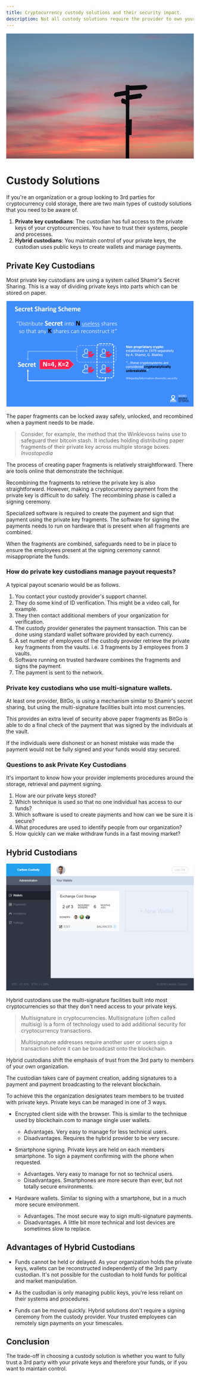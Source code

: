 ```yaml
---
title: Cryptocurrency custody solutions and their security impact.
description: Not all custody solutions require the provider to own your private keys. Find out how Hybrid custodians secure your crypto currencies.
---
```


![Custody Solutions](https://raw.githubusercontent.com/carboncustody/blog/master/images/custody-solutions/custody-solutions.jpg)

Custody Solutions
=================

If you're an organization or a group looking to 3rd parties for cryptocurrency cold storage, there are two main types of custody solutions that you need to be aware of.

  1. **Private key custodians**: The custodian has full access to the private keys of your cryptocurrencies. You have to trust their systems, people and processes. 
  2. **Hybrid custodians**: You maintain control of your private keys, the custodian uses public keys to create wallets and manage payments.

Private Key Custodians
----------------------

Most private key custodians are using a system called Shamir's Secret Sharing. This is a way of dividing private keys into parts which can be stored on paper.

![Shamirs Secret Sharing](https://raw.githubusercontent.com/carboncustody/blog/master/images/custody-solutions/shamir-secret.png)

The paper fragments can be locked away safely, unlocked, and recombined when a payment needs to be made.


> Consider, for example, the method that the Winklevoss twins use to safeguard their bitcoin stash. It includes holding distributing paper fragments of their private key across multiple storage boxes. _Invostopedia_

The process of creating paper fragments is relatively straightforward. There are tools online that demonstrate the technique.

Recombining the fragments to retrieve the private key is also straightforward. However, making a cryptocurrency payment from the private key is difficult to do safely. The recombining phase is called a signing ceremony.

Specialized software is required to create the payment and sign that payment using the private key fragments. The software for signing the payments needs to run on hardware that is present when all fragments are combined.

When the fragments are combined, safeguards need to be in place to ensure the employees present at the signing ceremony cannot misappropriate the funds.

### How do private key custodians manage payout requests? 

A typical payout scenario would be as follows.

  1. You contact your custody provider's support channel.
  2. They do some kind of ID verification. This might be a video call, for example.
  3. They then contact additional members of your organization for verification.
  4. The custody provider generates the payment transaction. This can be done using standard wallet software provided by each currency.
  5. A set number of employees of the custody provider retrieve the private key fragments from the vaults. i.e. 3 fragments by 3 employees from 3 vaults.
  6. Software running on trusted hardware combines the fragments and signs the payment.
  7. The payment is sent to the network.


### Private key custodians who use multi-signature wallets.

At least one provider, BitGo, is using a mechanism similar to Shamir's secret sharing, but using the multi-signature facilities built into most currencies.

This provides an extra level of security above paper fragments as BitGo is able to do a final check of the payment that was signed by the individuals at the vault.

If the individuals were dishonest or an honest mistake was made the payment would not be fully signed and your funds would stay secured.

### Questions to ask Private Key Custodians

It's important to know how your provider implements procedures around the storage, retrieval and payment signing.

  1. How are our private keys stored?
  2. Which technique is used so that no one individual has access to our funds?
  3. Which software is used to create payments and how can we be sure it is secure?
  4. What procedures are used to identify people from our organization?
  5. How quickly can we make withdraw funds in a fast moving market?

Hybrid Custodians
-----------------

![Hybrid Custody Solutions](https://raw.githubusercontent.com/carboncustody/blog/master/images/custody-solutions/custody-dashboard-screenshot-min.png)

Hybrid custodians use the multi-signature facilities built into most cryptocurrencies so that they don't need access to your private keys.

> Multisignature in cryptocurrencies. Multisignature (often called multisig) is a form of technology used to add additional security for cryptocurrency transactions. 

> Multisignature addresses require another user or users sign a transaction before it can be broadcast onto the blockchain.

Hybrid custodians shift the emphasis of trust from the 3rd party to members of your own organization. 

The custodian takes care of payment creation, adding signatures to a payment and payment broadcasting to the relevant blockchain.

To achieve this the organization designates team members to be trusted with private keys. Private keys can be managed in one of 3 ways.


  * Encrypted client side with the browser. This is similar to the technique used by blockchain.com to manage single user wallets.
    * Advantages. Very easy to manage for less technical users.
    * Disadvantages. Requires the hybrid provider to be very secure.
    
  * Smartphone signing. Private keys are held on each members smartphone. To sign a payment confirming with the phone when requested. 
    * Advantages. Very easy to manage for not so technical users.
    * Disadvantages. Smartphones are more secure than ever, but not totally secure environments.
    
  * Hardware wallets. Similar to signing with a smartphone, but in a much more secure environment. 
    * Advantages. The most secure way to sign multi-signature payments.
    * Disadvantages. A little bit more technical and lost devices are sometimes slow to replace.

 
## Advantages of Hybrid Custodians
 
 * Funds cannot be held or delayed. As your organization holds the private keys, wallets can be reconstructed independently of the 3rd party custodian. It's not possible for the custodian to hold funds for political and market manipulation.
 
 * As the custodian is only managing public keys, you're less reliant on their systems and procedures. 
 
 * Funds can be moved quickly. Hybrid solutions don't require a signing ceremony from the custody provider. Your trusted employees can remotely sign payments on your timescales.
 
Conclusion
----------
 
The trade-off in choosing a custody solution is whether you want to fully trust a 3rd party with your private keys and therefore your funds, or if you want to maintain control.
 
 
 
 
